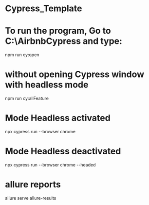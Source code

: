 # Cypress_Template
# To run the program, Go to C:\AirbnbCypress and type: 
npm run cy:open

# without opening Cypress window with headless mode
npm run cy:allFeature

# Mode Headless activated
npx cypress run --browser chrome

# Mode Headless deactivated
npx cypress run --browser chrome --headed

# allure reports
allure serve allure-results


